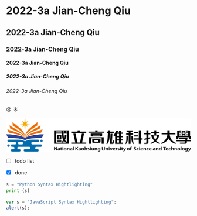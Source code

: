 # 2022-3a Jian-Cheng Qiu
## 2022-3a Jian-Cheng Qiu
### 2022-3a Jian-Cheng Qiu
#### 2022-3a Jian-Cheng Qiu
##### 2022-3a Jian-Cheng Qiu
###### 2022-3a Jian-Cheng Qiu

😧 ☀️

![nkust](nkust.png "nkust")

- [ ] todo  list
- [x] done


```python
s = "Python Syntax Hightlighting"
print (s)
```

```javascript
var s = "JavaScript Syntax Hightlighting";
alert(s);
```
